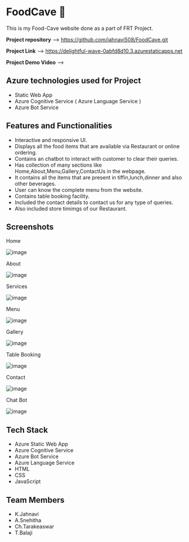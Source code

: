 # FoodCave 🍔 

This is my Food-Cave website done as a part of FRT Project.

**Project repository** --> https://github.com/jahnavi508/FoodCave.git

**Project Link** --> https://delightful-wave-0abfd8d10.3.azurestaticapps.net

**Project Demo Video** --> 


**Azure technologies used for Project**
------------------------------------------------------------------------------------------------------------------------------------------------------------------
* Static Web App
* Azure Cognitive Service ( Azure Language Service )
* Azure Bot Service


**Features and Functionalities**
------------------------------------------------------------------------------------------------------------------------------------------------------------------

* Interactive and responsive UI.
* Displays all the food items that are available via Restaurant or online ordering.
* Contains an chatbot to interact with customer to clear their queries.
* Has collection of many sections like Home,About,Menu,Gallery,ContactUs in the webpage.
* It contains all the items that are present in tiffin,lunch,dinner and also other beverages.
* User can know the complete menu from the website.
* Contains table booking facility.
* Included the contact details to contact us for any type of queries.
* Also included store timimgs of our Restaurant.



**Screenshots**
------------------------------------------------------------------------------------------------------------------------------------------------------------------

Home 

![image](https://github.com/jahnavi508/FoodCave/assets/110041585/946e2033-db77-4922-99e2-1a0280fc000d)




About 

![image](https://github.com/jahnavi508/FoodCave/assets/110041585/acf89640-4646-49e5-afa8-064e557e277e)



Services 

![image](https://github.com/jahnavi508/FoodCave/assets/110041585/4672085a-f8b7-40ae-bef6-efd865f042b9)



Menu

![image](https://github.com/jahnavi508/FoodCave/assets/110041585/f3024add-62bc-4571-8dc7-5c8380b7e2c4)



Gallery

![image](https://github.com/jahnavi508/FoodCave/assets/110041585/4041c44b-ac59-4574-9997-b169a878c154)



Table Booking

![image](https://github.com/jahnavi508/FoodCave/assets/110041585/4e03a45c-9fee-4f4f-8109-cc2d992d454d)



Contact

![image](https://github.com/jahnavi508/FoodCave/assets/110041585/3c3809c9-ea76-46b8-b8cb-e90700a72618)


Chat Bot 

![image](https://github.com/jahnavi508/FoodCave/assets/110041585/303d566d-f298-4a21-a988-48d64fe3c0c6)




**Tech Stack**
------------------------------------------------------------------------------------------------------------------------------------------------------------------
* Azure Static Web App
* Azure Cognitive Service
* Azure Bot Service
* Azure Language Service
* HTML
* CSS
* JavaScript



**Team Members**
------------------------------------------------------------------------------------------------------------------------------------------------------------------

* K.Jahnavi 
* A.Snehitha
* Ch.Tarakeaswar
* T.Balaji
